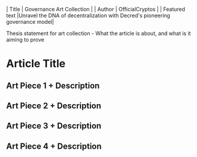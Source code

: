 | Title               | Governance Art Collection |
| Author              | OfficialCryptos |
| Featured text       |Unravel the DNA of decentralization with Decred's pioneering governance model|

Thesis statement for art collection - What the article is about, and what is it aiming to prove

# Article Title

## Art Piece 1 + Description

## Art Piece 2 + Description

## Art Piece 3 + Description

## Art Piece 4 + Description
